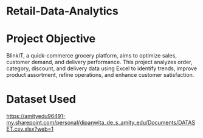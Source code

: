 # Retail-Data-Analytics

# Project Objective
BlinkIT, a quick-commerce grocery platform, aims to optimize sales, customer demand, and delivery performance. This project analyzes order, category, discount, and delivery data using Excel to identify trends, improve product assortment, refine operations, and enhance customer satisfaction.

# Dataset Used
https://amityedu96491-my.sharepoint.com/personal/dipanwita_de_s_amity_edu/Documents/DATASET.csv.xlsx?web=1
